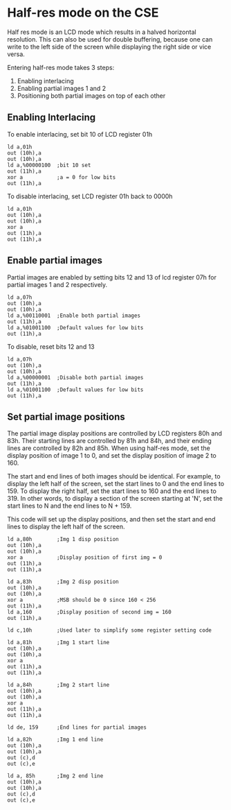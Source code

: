 # Half-res mode on the CSE

Half res mode is an LCD mode which results in a halved horizontal resolution.
This can also be used for double buffering, because one can write to the
left side of the screen while displaying the right side or vice versa.

Entering half-res mode takes 3 steps:
  1. Enabling interlacing
  2. Enabling partial images 1 and 2
  3. Positioning both partial images on top of each other

## Enabling Interlacing
To enable interlacing, set bit 10 of LCD register 01h

```
ld a,01h
out (10h),a
out (10h),a
ld a,%00000100  ;bit 10 set
out (11h),a
xor a           ;a = 0 for low bits
out (11h),a
```

To disable interlacing, set LCD register 01h back to 0000h

```
ld a,01h
out (10h),a
out (10h),a
xor a
out (11h),a
out (11h),a
```

## Enable partial images
Partial images are enabled by setting bits 12 and 13 of lcd register
07h for partial images 1 and 2 respectively.

```
ld a,07h
out (10h),a
out (10h),a
ld a,%00110001  ;Enable both partial images
out (11h),a
ld a,%01001100  ;Default values for low bits
out (11h),a
```

To disable, reset bits 12 and 13

```
ld a,07h
out (10h),a
out (10h),a
ld a,%00000001  ;Disable both partial images
out (11h),a
ld a,%01001100  ;Default values for low bits
out (11h),a
```

## Set partial image positions
The partial image display positions are controlled by LCD registers
80h and 83h. Their starting lines are controlled by 81h and 84h, and
their ending lines are controlled by 82h and 85h. When using half-res mode,
set the display position of image 1 to 0, and set the display position
of image 2 to 160.

The start and end lines of both images should be identical.
For example, to display the left half of the screen, set
the start lines to 0 and the end lines to 159. To display
the right half, set the start lines to 160 and the end
lines to 319. In other words, to display a section of the screen starting at
'N', set the start lines to N and the end lines to N + 159.

This code will set up the display positions, and then set
the start and end lines to display the left half of the screen.

```
ld a,80h        ;Img 1 disp position
out (10h),a
out (10h),a
xor a           ;Display position of first img = 0
out (11h),a
out (11h),a

ld a,83h        ;Img 2 disp position
out (10h),a
out (10h),a
xor a           ;MSB should be 0 since 160 < 256
out (11h),a
ld a,160        ;Display position of second img = 160
out (11h),a

ld c,10h        ;Used later to simplify some register setting code

ld a,81h        ;Img 1 start line
out (10h),a
out (10h),a
xor a
out (11h),a
out (11h),a

ld a,84h        ;Img 2 start line
out (10h),a
out (10h),a
xor a
out (11h),a
out (11h),a

ld de, 159      ;End lines for partial images

ld a,82h        ;Img 1 end line
out (10h),a
out (10h),a
out (c),d
out (c),e

ld a, 85h       ;Img 2 end line
out (10h),a
out (10h),a
out (c),d
out (c),e
```
